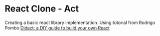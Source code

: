 # React Clone - Act

Creating a basic react library implementation.
Using tutorial from Rodrigo Pombo
[Didact: a DIY guide to build your own React](https://engineering.hexacta.com/didact-learning-how-react-works-by-building-it-from-scratch-51007984e5c5)
